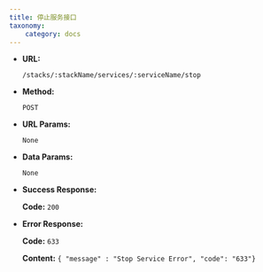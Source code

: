 ```yaml
---
title: 停止服务接口
taxonomy:
    category: docs
---
```


* **URL:**

    `/stacks/:stackName/services/:serviceName/stop`

* **Method:**

    `POST`

* **URL Params:**

    `None`

* **Data Params:**

    `None`

* **Success Response:**

	**Code:** `200`

* **Error Response:**

	**Code:** `633`
  	
  	**Content:** `{ "message" : "Stop Service Error", "code": "633"}`